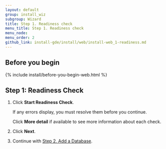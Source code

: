 ```yaml
---
layout: default 
group: install_wiz 
subgroup: Wizard
title: Step 1. Readiness check
menu_title: Step 1. Readiness check
menu_node: 
menu_order: 2
github_link: install-gde/install/web/install-web_1-readiness.md
---
```


## Before you begin
{% include install/before-you-begin-web.html %}

<h2 id="instgde-install-magento-web-step1">Step 1: Readiness Check</h2>

1.	Click **Start Readiness Check**.

	If any errors display, you must resolve them before you continue.

	Click **More detail** if available to see more information about each check.
	
2.	Click **Next**.

3.	Continue with <a href="{{ site.gdeurl }}install-gde/install/web/install-web_2-db.html">Step 2. Add a Database</a>.

